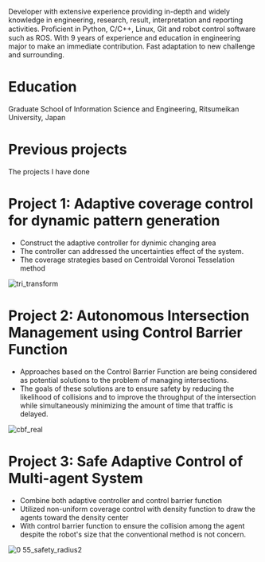 Developer with extensive experience providing in-depth and widely knowledge in engineering, research, result, interpretation and reporting activities.
Proﬁcient in Python, C/C++, Linux, Git and robot control software such as ROS. With 9 years of experience and education in engineering major to make an
immediate contribution. Fast adaptation to new challenge and surrounding.

# Education
Graduate School of Information Science and Engineering, Ritsumeikan University, Japan

# Previous projects
The projects I have done

# Project 1: Adaptive coverage control for dynamic pattern generation
* Construct the adaptive controller for dynimic changing area
* The controller can addressed the uncertainties effect of the system.
* The coverage strategies based on Centroidal Voronoi Tesselation method

![tri_transform](https://user-images.githubusercontent.com/76491592/182322998-38de2c6f-de81-466c-ae64-e6788e5e8c39.gif)

# Project 2: Autonomous Intersection Management using Control Barrier Function
* Approaches based on the Control Barrier Function are being considered as potential solutions to the problem of managing intersections. 
* The goals of these solutions are to ensure safety by reducing the likelihood of collisions and to improve the throughput of the intersection while simultaneously minimizing the amount of time that traffic is delayed.

![cbf_real](https://user-images.githubusercontent.com/76491592/182325222-1177e368-0fde-418d-8f1a-0738ad5685cb.gif)

# Project 3: Safe Adaptive Control of Multi-agent System
* Combine both adaptive controller and control barrier function
* Utilized non-uniform coverage control with density function to draw the agents toward the density center
* With control barrier function to ensure the collision among the agent despite the robot's size that the conventional method is not concern.

![0 55_safety_radius2](https://user-images.githubusercontent.com/76491592/169689969-ce6e7ffe-fcf6-4d73-afd3-7d944b2ee28d.gif)
